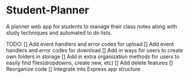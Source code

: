 # Student-Planner
A planner web app for students to manage their class notes along with study techniques and automated to do lists.


TODO: 
[] Add event handlers and error codes for upload
[] Add event handlers and error codes for download
[] Add in ways for users to create own folders in storage
[] Add in extra organization methods for users to easily find files(dropdowns, create new, etc)
[] Add delete features
[] Reorganize code
[] Integrate into Express app structure
